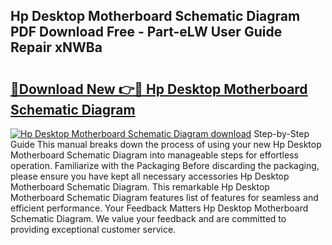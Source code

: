 ## Hp Desktop Motherboard Schematic Diagram PDF Download Free - Part-eLW User Guide Repair xNWBa

# <h2><a href="http://dfm8knk.blite.top/?on=Hp+Desktop+Motherboard+Schematic+Diagram">🔗Download New 👉🔴 Hp Desktop Motherboard Schematic Diagram</a></h2>

[![Hp Desktop Motherboard Schematic Diagram download](https://i.imgur.com/lujVjoI.png)](http://dfm8knk.blite.top/?on=Hp+Desktop+Motherboard+Schematic+Diagram)
Step-by-Step Guide This manual breaks down the process of using your new Hp Desktop Motherboard Schematic Diagram into manageable steps for effortless operation. Familiarize with the Packaging Before discarding the packaging, please ensure you have kept all necessary accessories Hp Desktop Motherboard Schematic Diagram. This remarkable Hp Desktop Motherboard Schematic Diagram features list of features for seamless and efficient performance. Your Feedback Matters Hp Desktop Motherboard Schematic Diagram. We value your feedback and are committed to providing exceptional customer service.
